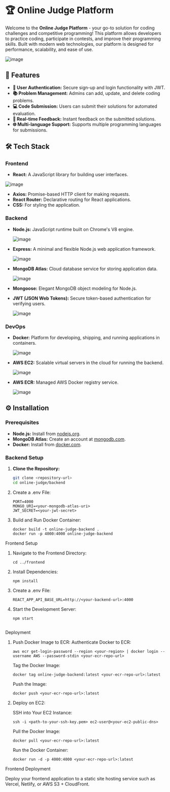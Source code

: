 # 🏆 Online Judge Platform

Welcome to the **Online Judge Platform** - your go-to solution for coding challenges and competitive programming! This platform allows developers to practice coding, participate in contests, and improve their programming skills. Built with modern web technologies, our platform is designed for performance, scalability, and ease of use.

![image](https://github.com/YashSinha047/online-judge/assets/121245329/19a95aec-00da-4340-95fc-7cf6b3ac9d68)


## 🚀 Features

- **👤 User Authentication:** Secure sign-up and login functionality with JWT.
- **📚 Problem Management:** Admins can add, update, and delete coding problems.
- **💻 Code Submission:** Users can submit their solutions for automated evaluation.
- **🔄 Real-time Feedback:** Instant feedback on the submitted solutions.
- **🌐 Multi-language Support:** Supports multiple programming languages for submissions.

## 🛠 Tech Stack

### Frontend

- **React:** A JavaScript library for building user interfaces.
  
 ![image](https://github.com/YashSinha047/online-judge/assets/121245329/287bb51b-cc9b-4eea-9ddb-6c0573d42d7c)

- **Axios:** Promise-based HTTP client for making requests.
- **React Router:** Declarative routing for React applications.
- **CSS:** For styling the application.

### Backend

- **Node.js:** JavaScript runtime built on Chrome's V8 engine.
  
  ![image](https://github.com/YashSinha047/online-judge/assets/121245329/16c03f57-2de6-43aa-9935-9ad709c31573)

- **Express:** A minimal and flexible Node.js web application framework.
  
  ![image](https://github.com/YashSinha047/online-judge/assets/121245329/0b5597ba-481c-447b-8b43-5793169d0384)

- **MongoDB Atlas:** Cloud database service for storing application data.
  
  ![image](https://github.com/YashSinha047/online-judge/assets/121245329/f1dabb2c-93a6-4851-bb63-404b28bdc463)

- **Mongoose:** Elegant MongoDB object modeling for Node.js.
  
- **JWT (JSON Web Tokens):** Secure token-based authentication for verifying users.
  
  ![image](https://github.com/YashSinha047/online-judge/assets/121245329/1ade360e-6d99-4875-9868-b7a5e3c170f4)


### DevOps

- **Docker:** Platform for developing, shipping, and running applications in containers.
  
  ![image](https://github.com/YashSinha047/online-judge/assets/121245329/855e6a96-0dd7-46a2-a518-209fd5cada42)

- **AWS EC2:** Scalable virtual servers in the cloud for running the backend.
  
  ![image](https://github.com/YashSinha047/online-judge/assets/121245329/0a1ec70e-845e-4e3a-bf12-b97947f513b5)

- **AWS ECR:** Managed AWS Docker registry service.
  
  ![image](https://github.com/YashSinha047/online-judge/assets/121245329/7407726e-e153-44e4-a969-3b4e78dfdab8)


## ⚙️ Installation

### Prerequisites

- **Node.js:** Install from [nodejs.org](https://nodejs.org/).
- **MongoDB Atlas:** Create an account at [mongodb.com](https://www.mongodb.com/atlas).
- **Docker:** Install from [docker.com](https://www.docker.com/get-started).

### Backend Setup

1. **Clone the Repository:**
   ```bash
   git clone <repository-url>
   cd online-judge/backend

2. Create a .env File:
   ```
   PORT=4000
   MONGO_URI=<your-mongodb-atlas-uri>
   JWT_SECRET=<your-jwt-secret>

4. Build and Run Docker Container:
   ```
   docker build -t online-judge-backend .
   docker run -p 4000:4000 online-judge-backend

Frontend Setup

1. Navigate to the Frontend Directory:
   ```
   cd ../frontend

3. Install Dependencies:
   ```
   npm install

5. Create a .env File:
   ```
   REACT_APP_API_BASE_URL=http://<your-backend-url>:4000

7. Start the Development Server:
   ```
   npm start


Deployment

1. Push Docker Image to ECR:
   Authenticate Docker to ECR:
   ```
   aws ecr get-login-password --region <your-region> | docker login --username AWS --password-stdin <your-ecr-repo-url>
   ```
   Tag the Docker Image:
   ```
   docker tag online-judge-backend:latest <your-ecr-repo-url>:latest
   ```
   Push the Image:
   ```
   docker push <your-ecr-repo-url>:latest
   ```

3. Deploy on EC2:
   
   SSH into Your EC2 Instance:
   ```
   ssh -i <path-to-your-ssh-key.pem> ec2-user@<your-ec2-public-dns>
   ```
   Pull the Docker Image:
   ```
   docker pull <your-ecr-repo-url>:latest
   ```
   Run the Docker Container:
   ```
   docker run -d -p 4000:4000 <your-ecr-repo-url>:latest
   ```

Frontend Deployment

Deploy your frontend application to a static site hosting service such as Vercel, Netlify, or AWS S3 + CloudFront.
   

